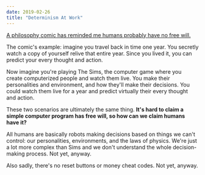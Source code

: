 ```yaml
---
date: 2019-02-26
title: "Determinism At Work"
---
```

[A philosophy comic has reminded me humans probably have no free will.](http://existentialcomics.com/comic/278)

The comic's example: imagine you travel back in time one year. You secretly watch a copy of yourself relive that entire year. Since you lived it, you can predict your every thought and action.

Now imagine you're playing The Sims, the computer game where you create computerized people and watch them live. You make their personalities and environment, and how they'll make their decisions. You could watch them live for a year and predict virtually their every thought and action.

These two scenarios are ultimately the same thing. **It's hard to claim a simple computer program has free will, so how can we claim humans have it?**

All humans are basically robots making decisions based on things we can't control: our personalities, environments, and the laws of physics. We're just a lot more complex than Sims and we don't understand the whole decision-making process. Not yet, anyway.

Also sadly, there's no reset buttons or money cheat codes. Not yet, anyway.
